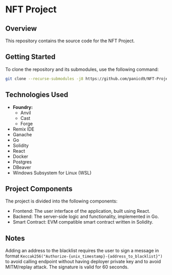 # NFT Project

## Overview

This repository contains the source code for the NFT Project.

## Getting Started

To clone the repository and its submodules, use the following command:

```bash
git clone --recurse-submodules -j8 https://github.com/panicd9/NFT-Project.git
```

## Technologies Used

- **Foundry:**
  - Anvil
  - Cast
  - Forge
- Remix IDE
- Ganache
- Go
- Solidity
- React
- Docker
- Postgres
- DBeaver
- Windows Subsystem for Linux (WSL)


## Project Components

The project is divided into the following components:

- Frontend: The user interface of the application, built using React.
- Backend: The server-side logic and functionality, implemented in Go.
- Smart Contract: EVM compatible smart contract written in Solidity.

## Notes

Adding an address to the blacklist requires the user to sign a message in format ```Keccak256("Authorize-{unix_timestamp}-{address_to_blacklist}")``` to avoid calling endpoint without having deployer private key and to avoid MITM/replay attack. The signature is valid for 60 seconds.
